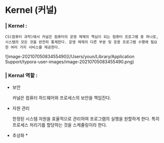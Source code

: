 # Kernel (커널) 

### | Kernel : 

```
CS(컴퓨터 과학)에서 커널은 컴퓨터의 운영 체제의 핵심이 되는 컴퓨터 프로그램 중 하나로, 시스템의 모든 것을 완전히 통제한다. 운영 체제의 다른 부분 및 응용 프로그램 수행에 필요한 여러 가지 서비스를 제공한다. 
```

![image-20210705083455490](/Users/youn/Library/Application Support/typora-user-images/image-20210705083455490.png)	

### | Kernal 역할 : 

- 보안 

  커널은 컴퓨터 하드웨어와 프로세스의 보안을 책임진다. 

- 자원 관리

  한정된 시스템 자원을 효율적으로 관리하여 프로그램의 실행을 원할하게 한다. 특히 프로세스 처리기를 할당하는 것을 스케쥴링이라 한다. 

- 추상화 * 

  